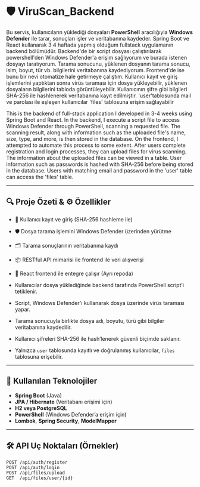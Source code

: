 # 🛡️ ViruScan_Backend
Bu servis, kullanıcıların yüklediği dosyaları **PowerShell** aracılığıyla **Windows Defender** ile tarar, sonuçları işler ve veritabanına kaydeder.
Spring Boot ve React kullanarak 3 4 haftada yapmış olduğum fullstack uygulamanın backend bölümüdür. Backend'de bir script dosyası çalıştırılarak powershell'den Windows Defender'a erişim sağlıyorum ve burada istenen dosyayı taratıyorum. Tarama sonucunu, yüklenen dosyanın tarama sonucu, isim, boyut, tür vb. bilgilerini veritabanına kaydediyorum. Frontend'de ise bunu bir nevi otomatize hale getirmeye çalıştım. Kullanıcı kayıt ve giriş işlemlerini yaptıktan sonra virüs taraması için dosya yükleyebilir, yüklenen dosyaların bilgilerini tabloda görüntüleyebilir. Kullanıcının şifre gibi bilgileri SHA-256 ile hashlenerek veritabanına kayıt edilmiştir. 'user'tablosunda mail ve parolası ile eşleşen kullanıcılar 'files' tablosuna erişim sağlayabilir

This is the backend of full-stack application I developed in 3-4 weeks using Spring Boot and React. In the backend, I execute a script file to access Windows Defender through PowerShell, scanning a requested file. The scanning result, along with information such as the uploaded file's name, size, type, and more, is then stored in the database. On the frontend, I attempted to automate this process to some extent.
After users complete registration and login processes, they can upload files for virus scanning. The information about the uploaded files can be viewed in a table. User information such as passwords is hashed with SHA-256 before being stored in the database. Users with matching email and password in the 'user' table can access the 'files' table.

---

## 🔍 Proje Özeti & ⚙️ Özellikler
- 🔐 Kullanıcı kayıt ve giriş (SHA-256 hashleme ile)
- 🛡️ Dosya tarama işlemini Windows Defender üzerinden yürütme
- 🗂️ Tarama sonuçlarının veritabanına kaydı
- 📦 RESTful API mimarisi ile frontend ile veri alışverişi
- 🧩 React frontend ile entegre çalışır (Ayrı repoda)

- Kullanıcılar dosya yüklediğinde backend tarafında PowerShell script’i tetiklenir.
- Script, Windows Defender'ı kullanarak dosya üzerinde virüs taraması yapar.
- Tarama sonucuyla birlikte dosya adı, boyutu, türü gibi bilgiler veritabanına kaydedilir.
- Kullanıcı şifreleri SHA-256 ile hash’lenerek güvenli biçimde saklanır.
- Yalnızca `user` tablosunda kayıtlı ve doğrulanmış kullanıcılar, `files` tablosuna erişebilir.

---

## 🧪 Kullanılan Teknolojiler

- **Spring Boot** (Java)
- **JPA / Hibernate** (Veritabanı erişimi için)
- **H2 veya PostgreSQL**
- **PowerShell** (Windows Defender’a erişim için)
- **Lombok**, **Spring Security**, **ModelMapper**

---

## 🛠️ API Uç Noktaları (Örnekler)

```http
POST /api/auth/register
POST /api/auth/login
POST /api/files/upload
GET  /api/files/user/{id}
